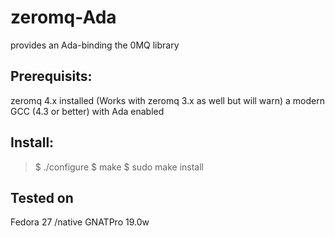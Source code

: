 # zeromq-Ada
 provides an Ada-binding the 0MQ library

## Prerequisits:
   zeromq 4.x installed (Works with zeromq 3.x as well but will warn)
   a modern GCC (4.3 or better) with Ada enabled

## Install:
> $ ./configure
> $ make
> $ sudo make install

## Tested on
Fedora 27 /native
GNATPro 19.0w
